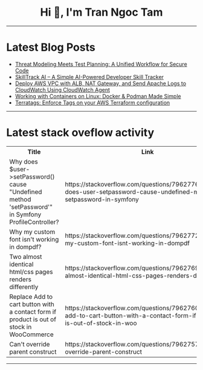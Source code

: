 <h1 align="center">Hi 👋, I'm Tran Ngoc Tam</h1>

---

# Latest Blog Posts 
<!-- BLOG-POST-LIST:START -->
- [Threat Modeling Meets Test Planning: A Unified Workflow for Secure Code](https://dev.to/gopinath_kathiresan_2f4b2/threat-modeling-meets-test-planning-a-unified-workflow-for-secure-code-102i)
- [SkillTrack AI – A Simple AI-Powered Developer Skill Tracker](https://dev.to/soulaimen99/skilltrack-ai-a-simple-ai-powered-developer-skill-tracker-31fn)
- [Deploy AWS VPC with ALB, NAT Gateway, and Send Apache Logs to CloudWatch Using CloudWatch Agent](https://dev.to/san_dev_65a0346580173629d/deploy-aws-vpc-with-alb-nat-gateway-and-send-apache-logs-to-cloudwatch-using-cloudwatch-agent-1non)
- [Working with Containers on Linux: Docker &amp; Podman Made Simple](https://dev.to/marzena_pugo_b8978575380f/working-with-containers-on-linux-docker-podman-made-simple-50g5)
- [Terratags: Enforce Tags on your AWS Terraform configuration](https://dev.to/quixoticmonk/terratags-enforce-tags-on-your-aws-terraform-configuration-1ck5)
<!-- BLOG-POST-LIST:END -->

---

# Latest stack oveflow activity
<table>
  <tr><th>Title</th><th>Link</th></tr>
  <!-- STACKOVERFLOW:START --><tr><td>Why does $user-&gt;setPassword&lpar;&rpar; cause &quot;Undefined method &#39;setPassword&#39;&quot; in Symfony ProfileController?</td><td>https://stackoverflow.com/questions/79627761/why-does-user-setpassword-cause-undefined-method-setpassword-in-symfony</td></tr><tr><td>Why my custom font isn&#39;t working in dompdf?</td><td>https://stackoverflow.com/questions/79627727/why-my-custom-font-isnt-working-in-dompdf</td></tr><tr><td>Two almost identical html/css pages renders differently</td><td>https://stackoverflow.com/questions/79627698/two-almost-identical-html-css-pages-renders-differently</td></tr><tr><td>Replace Add to cart button with a contact form if product is out of stock in WooCommerce</td><td>https://stackoverflow.com/questions/79627600/replace-add-to-cart-button-with-a-contact-form-if-product-is-out-of-stock-in-woo</td></tr><tr><td>Can&#39;t override parent construct</td><td>https://stackoverflow.com/questions/79627577/cant-override-parent-construct</td></tr><!-- STACKOVERFLOW:END -->
</table>

---


